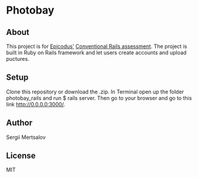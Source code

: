 # Photobay
## About
This project is for [Epicodus'](http://www.epicodus.com/) [Conventional Rails assessment](http://www.learnhowtoprogram.com/lessons/conventional-rails-assessment).
The project is built in Ruby on Rails framework and let users create accounts and upload puctures.

## Setup
Clone this repository or download the .zip. In Terminal open up the folder photobay_rails and run $ rails server. Then go to your browser and go to this link http://0.0.0.0:3000/.
## Author
Sergii Mertsalov

## License
MIT
